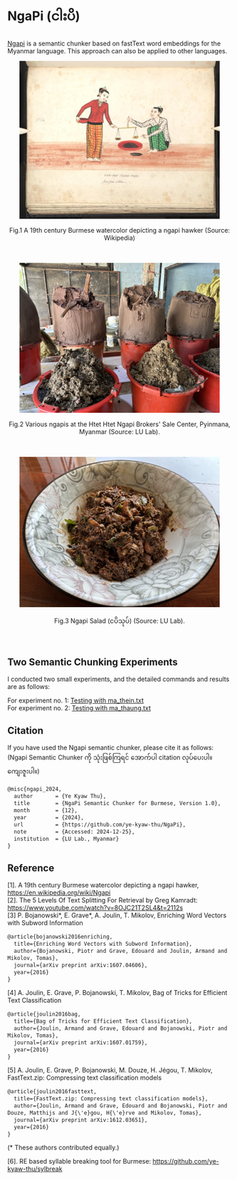 # NgaPi (ငါးပိ)
[Ngapi](https://en.wikipedia.org/wiki/Ngapi) is a semantic chunker based on fastText word embeddings for the Myanmar language. This approach can also be applied to other languages.  

<p align="center">
<img src="https://github.com/ye-kyaw-thu/NgaPi/blob/main/pic/Bodleian_Ms._Burm._a._5_fol_126.jpg" alt="NgaPi Thae figure" width="450"/>  
</p>  
<div align="center">
  Fig.1 A 19th century Burmese watercolor depicting a ngapi hawker (Source: Wikipedia)   
</div> 
<br/><br/>

<p align="center">
<img src="https://github.com/ye-kyaw-thu/NgaPi/blob/main/pic/ngapi_a_myo2.jpeg" alt="various ngapis figure" width="450"/>  
</p>  
<div align="center">
  Fig.2 Various ngapis at the Htet Htet Ngapi Brokers' Sale Center, Pyinmana, Myanmar (Source: LU Lab).   
</div> 
<br/><br/>

<p align="center">
<img src="https://github.com/ye-kyaw-thu/NgaPi/blob/main/pic/ngapi_thout.jpeg" alt="NgaPi salad figure" width="450"/>  
</p>  
<div align="center">
  Fig.3 Ngapi Salad (ငပိသုပ်) (Source: LU Lab). 
</div> 
<br/><br/>

## Two Semantic Chunking Experiments

I conducted two small experiments, and the detailed commands and results are as follows:  

For experiment no. 1: [Testing with ma_thein.txt](https://github.com/ye-kyaw-thu/NgaPi/blob/main/test/test_run_with_ma_thein.md)  
For experiment no. 2: [Testing with ma_thaung.txt](https://github.com/ye-kyaw-thu/NgaPi/blob/main/test/test_run_with_ma_thaung.md)  

## Citation
  
If you have used the Ngapi semantic chunker, please cite it as follows:  
(Ngapi Semantic Chunker ကို သုံးဖြစ်ကြရင် အောက်ပါ citation လုပ်ပေးပါ။ ကျေးဇူးပါ။)    

```
@misc{ngapi_2024,
  author       = {Ye Kyaw Thu},
  title        = {NgaPi Semantic Chunker for Burmese, Version 1.0},
  month        = {12},
  year         = {2024},
  url          = {https://github.com/ye-kyaw-thu/NgaPi},
  note         = {Accessed: 2024-12-25},
  institution  = {LU Lab., Myanmar}
}
```

## Reference

[1]. A 19th century Burmese watercolor depicting a ngapi hawker, https://en.wikipedia.org/wiki/Ngapi  
[2]. The 5 Levels Of Text Splitting For Retrieval by Greg Kamradt: https://www.youtube.com/watch?v=8OJC21T2SL4&t=2112s   
[3] P. Bojanowski*, E. Grave*, A. Joulin, T. Mikolov, Enriching Word Vectors with Subword Information

```
@article{bojanowski2016enriching,
  title={Enriching Word Vectors with Subword Information},
  author={Bojanowski, Piotr and Grave, Edouard and Joulin, Armand and Mikolov, Tomas},
  journal={arXiv preprint arXiv:1607.04606},
  year={2016}
}
```

[4] A. Joulin, E. Grave, P. Bojanowski, T. Mikolov, Bag of Tricks for Efficient Text Classification

```
@article{joulin2016bag,
  title={Bag of Tricks for Efficient Text Classification},
  author={Joulin, Armand and Grave, Edouard and Bojanowski, Piotr and Mikolov, Tomas},
  journal={arXiv preprint arXiv:1607.01759},
  year={2016}
}
```

[5] A. Joulin, E. Grave, P. Bojanowski, M. Douze, H. Jégou, T. Mikolov, FastText.zip: Compressing text classification models

```
@article{joulin2016fasttext,
  title={FastText.zip: Compressing text classification models},
  author={Joulin, Armand and Grave, Edouard and Bojanowski, Piotr and Douze, Matthijs and J{\'e}gou, H{\'e}rve and Mikolov, Tomas},
  journal={arXiv preprint arXiv:1612.03651},
  year={2016}
}
```  
(* These authors contributed equally.)  

[6]. RE based syllable breaking tool for Burmese: https://github.com/ye-kyaw-thu/sylbreak  
